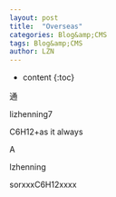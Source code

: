 ```yaml
---
layout: post
title:  "Overseas" 
categories: Blog&amp;CMS
tags: Blog&amp;CMS
author: LZN
---
```


* content
{:toc}

通

lizhenning7

C6H12+as it always

A<span id="transmark" style="display: none; width: 0px; height: 0px;"></span>

lzhenning

sorxxxC6H12xxxx

&nbsp;

&nbsp;
